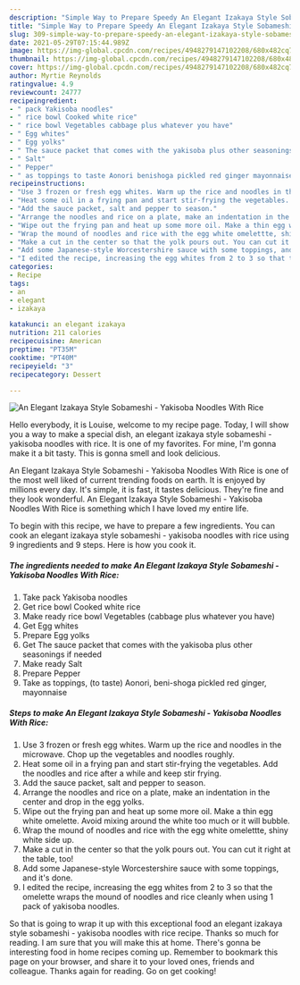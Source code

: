 ```yaml
---
description: "Simple Way to Prepare Speedy An Elegant Izakaya Style Sobameshi - Yakisoba Noodles With Rice"
title: "Simple Way to Prepare Speedy An Elegant Izakaya Style Sobameshi - Yakisoba Noodles With Rice"
slug: 309-simple-way-to-prepare-speedy-an-elegant-izakaya-style-sobameshi-yakisoba-noodles-with-rice
date: 2021-05-29T07:15:44.989Z
image: https://img-global.cpcdn.com/recipes/4948279147102208/680x482cq70/an-elegant-izakaya-style-sobameshi-yakisoba-noodles-with-rice-recipe-main-photo.jpg
thumbnail: https://img-global.cpcdn.com/recipes/4948279147102208/680x482cq70/an-elegant-izakaya-style-sobameshi-yakisoba-noodles-with-rice-recipe-main-photo.jpg
cover: https://img-global.cpcdn.com/recipes/4948279147102208/680x482cq70/an-elegant-izakaya-style-sobameshi-yakisoba-noodles-with-rice-recipe-main-photo.jpg
author: Myrtie Reynolds
ratingvalue: 4.9
reviewcount: 24777
recipeingredient:
- " pack Yakisoba noodles"
- " rice bowl Cooked white rice"
- " rice bowl Vegetables cabbage plus whatever you have"
- " Egg whites"
- " Egg yolks"
- " The sauce packet that comes with the yakisoba plus other seasonings if needed"
- " Salt"
- " Pepper"
- " as toppings to taste Aonori benishoga pickled red ginger mayonnaise"
recipeinstructions:
- "Use 3 frozen or fresh egg whites. Warm up the rice and noodles in the microwave. Chop up the vegetables and noodles roughly."
- "Heat some oil in a frying pan and start stir-frying the vegetables. Add the noodles and rice after a while and keep stir frying."
- "Add the sauce packet, salt and pepper to season."
- "Arrange the noodles and rice on a plate, make an indentation in the center and drop in the egg yolks."
- "Wipe out the frying pan and heat up some more oil. Make a thin egg white omelette. Avoid mixing around the white too much or it will bubble."
- "Wrap the mound of noodles and rice with the egg white omelettte, shiny white side up."
- "Make a cut in the center so that the yolk pours out. You can cut it right at the table, too!"
- "Add some Japanese-style Worcestershire sauce with some toppings, and it&#39;s done."
- "I edited the recipe, increasing the egg whites from 2 to 3 so that the omelette wraps the mound of noodles and rice cleanly when using 1 pack of yakisoba noodles."
categories:
- Recipe
tags:
- an
- elegant
- izakaya

katakunci: an elegant izakaya 
nutrition: 211 calories
recipecuisine: American
preptime: "PT35M"
cooktime: "PT40M"
recipeyield: "3"
recipecategory: Dessert

---
```



![An Elegant Izakaya Style Sobameshi - Yakisoba Noodles With Rice](https://img-global.cpcdn.com/recipes/4948279147102208/680x482cq70/an-elegant-izakaya-style-sobameshi-yakisoba-noodles-with-rice-recipe-main-photo.jpg)

Hello everybody, it is Louise, welcome to my recipe page. Today, I will show you a way to make a special dish, an elegant izakaya style sobameshi - yakisoba noodles with rice. It is one of my favorites. For mine, I'm gonna make it a bit tasty. This is gonna smell and look delicious.

An Elegant Izakaya Style Sobameshi - Yakisoba Noodles With Rice is one of the most well liked of current trending foods on earth. It is enjoyed by millions every day. It's simple, it is fast, it tastes delicious. They're fine and they look wonderful. An Elegant Izakaya Style Sobameshi - Yakisoba Noodles With Rice is something which I have loved my entire life.




To begin with this recipe, we have to prepare a few ingredients. You can cook an elegant izakaya style sobameshi - yakisoba noodles with rice using 9 ingredients and 9 steps. Here is how you cook it.

<!--inarticleads1-->

##### The ingredients needed to make An Elegant Izakaya Style Sobameshi - Yakisoba Noodles With Rice:

1. Take  pack Yakisoba noodles
1. Get  rice bowl Cooked white rice
1. Make ready  rice bowl Vegetables (cabbage plus whatever you have)
1. Get  Egg whites
1. Prepare  Egg yolks
1. Get  The sauce packet that comes with the yakisoba plus other seasonings if needed
1. Make ready  Salt
1. Prepare  Pepper
1. Take  as toppings, (to taste) Aonori, beni-shoga pickled red ginger, mayonnaise




<!--inarticleads2-->

##### Steps to make An Elegant Izakaya Style Sobameshi - Yakisoba Noodles With Rice:

1. Use 3 frozen or fresh egg whites. Warm up the rice and noodles in the microwave. Chop up the vegetables and noodles roughly.
1. Heat some oil in a frying pan and start stir-frying the vegetables. Add the noodles and rice after a while and keep stir frying.
1. Add the sauce packet, salt and pepper to season.
1. Arrange the noodles and rice on a plate, make an indentation in the center and drop in the egg yolks.
1. Wipe out the frying pan and heat up some more oil. Make a thin egg white omelette. Avoid mixing around the white too much or it will bubble.
1. Wrap the mound of noodles and rice with the egg white omelettte, shiny white side up.
1. Make a cut in the center so that the yolk pours out. You can cut it right at the table, too!
1. Add some Japanese-style Worcestershire sauce with some toppings, and it&#39;s done.
1. I edited the recipe, increasing the egg whites from 2 to 3 so that the omelette wraps the mound of noodles and rice cleanly when using 1 pack of yakisoba noodles.




So that is going to wrap it up with this exceptional food an elegant izakaya style sobameshi - yakisoba noodles with rice recipe. Thanks so much for reading. I am sure that you will make this at home. There's gonna be interesting food in home recipes coming up. Remember to bookmark this page on your browser, and share it to your loved ones, friends and colleague. Thanks again for reading. Go on get cooking!
